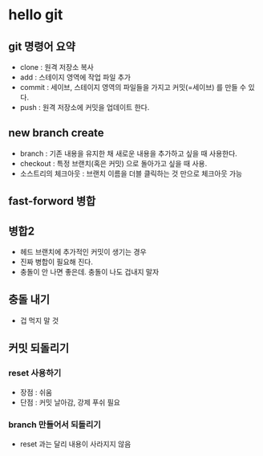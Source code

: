 # hello git

## git 명령어 요약

- clone : 원격 저장소 복사
- add : 스테이지 영역에 작업 파일 추가
- commit : 세이브, 스테이지 영역의 파일들을 가지고 커밋(=세이브) 를 만들 수 있다.
- push : 원격 저장소에 커밋을 업데이트 한다.

## new branch create

- branch : 기존 내용을 유지한 채 새로운 내용을 추가하고 싶을 때 사용한다.
- checkout : 특정 브랜치(혹은 커밋) 으로 돌아가고 싶을 때 사용.
- 소스트리의 체크아웃 : 브랜치 이름을 더블 클릭하는 것 만으로 체크아웃 가능

## fast-forword 병합

## 병합2

- 헤드 브랜치에 추가적인 커밋이 생기는 경우
- 진짜 병합이 필요해 진다.
- 충돌이 안 나면 좋은데. 충돌이 나도 겁내지 말자

## 충돌 내기

- 겁 먹지 말 것

## 커밋 되돌리기

### reset 사용하기

- 장점 : 쉬움
- 단점 : 커밋 날아감, 강제 푸쉬 필요

### branch 만들어서 되돌리기

- reset 과는 달리 내용이 사라지지 않음
